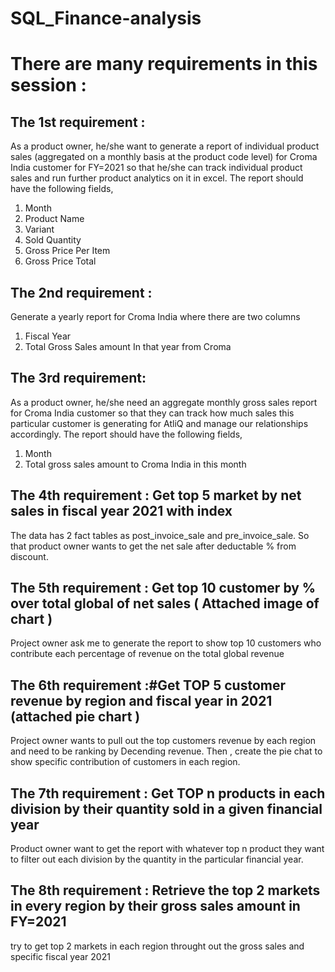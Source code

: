 # SQL_Finance-analysis
# There are many requirements in this session : 
## The 1st requirement : 
As a product owner, he/she want to generate a report of individual product sales (aggregated on a monthly 
basis at the product code level) for Croma India customer for FY=2021 so that he/she can track individual 
product sales and run further product analytics on it in excel.
The report should have the following fields,
1. Month
2. Product Name
3. Variant
4. Sold Quantity
5. Gross Price Per Item
6. Gross Price Total

## The 2nd requirement :
Generate a yearly report for Croma India where there are two columns
1. Fiscal Year
2. Total Gross Sales amount In that year from Croma

## The 3rd requirement:
As a product owner, he/she need an aggregate monthly gross sales report for Croma India customer so that they
can track how much sales this particular customer is generating for AtliQ and manage our relationships accordingly.
The report should have the following fields,
1. Month
2. Total gross sales amount to Croma India in this month

## The 4th requirement : Get top 5 market by net sales in fiscal year 2021 with index 
The data has 2 fact tables as post_invoice_sale and pre_invoice_sale. So that product owner wants to get the net sale
after deductable % from discount.

## The 5th requirement : Get top 10 customer by % over total global of net sales ( Attached image of chart )
Project owner ask me to generate the report to show top 10 customers who contribute each percentage of revenue on
the total global revenue

## The 6th requirement :#Get TOP 5 customer revenue by region and fiscal year in 2021 (attached pie chart )
Project owner wants to pull out the top customers revenue by each region and need to be ranking by Decending revenue.
Then , create the pie chat to show specific contribution of customers in each region.

## The 7th requirement : Get TOP n products in each division by their quantity sold in a given financial year
Product owner want to get the report with whatever top n product they want to filter out each division by the quantity
in the particular financial year.

## The 8th requirement : Retrieve the top 2 markets in every region by their gross sales amount in FY=2021
try to get top 2 markets in each region throught out the gross sales and specific fiscal year 2021
